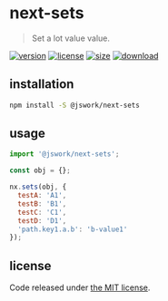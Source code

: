 # next-sets
> Set a lot value value.

[![version][version-image]][version-url]
[![license][license-image]][license-url]
[![size][size-image]][size-url]
[![download][download-image]][download-url]

## installation
```bash
npm install -S @jswork/next-sets
```

## usage
```js
import '@jswork/next-sets';

const obj = {};

nx.sets(obj, {
  testA: 'A1',
  testB: 'B1',
  testC: 'C1',
  testD: 'D1',
  'path.key1.a.b': 'b-value1'
});
```

## license
Code released under [the MIT license](https://github.com/afeiship/next-sets/blob/master/LICENSE.txt).

[version-image]: https://img.shields.io/npm/v/@jswork/next-sets
[version-url]: https://npmjs.org/package/@jswork/next-sets

[license-image]: https://img.shields.io/npm/l/@jswork/next-sets
[license-url]: https://github.com/afeiship/next-sets/blob/master/LICENSE.txt

[size-image]: https://img.shields.io/bundlephobia/minzip/@jswork/next-sets
[size-url]: https://github.com/afeiship/next-sets/blob/master/dist/next-sets.min.js

[download-image]: https://img.shields.io/npm/dm/@jswork/next-sets
[download-url]: https://www.npmjs.com/package/@jswork/next-sets
